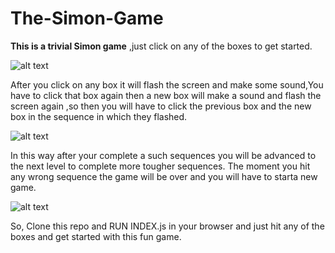 # The-Simon-Game

**This is  a trivial Simon game** ,just click  on any of  the boxes to get started.

![alt text](https://user-images.githubusercontent.com/35214978/90360749-259e8880-e07a-11ea-88ec-f05f45ee75af.png?raw=true)

After you click on any box it will flash the screen and make some sound,You have to click that box again then a new box will make a sound and flash the screen again ,so then you will have to click  the previous box and the new box  in the  sequence in which they flashed.

![alt text](https://user-images.githubusercontent.com/35214978/90360661-eff99f80-e079-11ea-8632-9c6877599c21.png?raw=true)

In this way after your complete a such sequences you will be advanced to the next level to complete more tougher sequences.
The moment you hit any wrong sequence the game will be over and you will have to starta new  game.


![alt text](https://user-images.githubusercontent.com/35214978/90360640-e112ed00-e079-11ea-80b4-bab6b336dbc7.png?raw=true)

So, Clone this  repo and RUN INDEX.js in your browser and just hit  any of the boxes and get started with this fun game.
